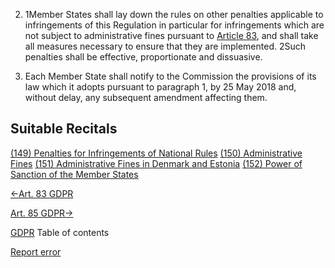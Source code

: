 


2. 1Member States shall lay down the rules on other penalties applicable to infringements of this Regulation in particular for infringements which are not subject to administrative fines pursuant to [Article 83](https://gdpr-info.eu/art-83-gdpr/), and shall take all measures necessary to ensure that they are implemented. 2Such penalties shall be effective, proportionate and dissuasive.

4. Each Member State shall notify to the Commission the provisions of its law which it adopts pursuant to paragraph 1, by 25 May 2018 and, without delay, any subsequent amendment affecting them.




## Suitable Recitals



[(149) Penalties for Infringements of National Rules](https://gdpr-info.eu/recitals/no-149/)
[(150) Administrative Fines](https://gdpr-info.eu/recitals/no-150/)
[(151) Administrative Fines in Denmark and Estonia](https://gdpr-info.eu/recitals/no-151/)
[(152) Power of Sanction of the Member States](https://gdpr-info.eu/recitals/no-152/)




[←Art. 83 GDPR](https://gdpr-info.eu/art-83-gdpr/ "Art. 83 GDPR - General conditions for imposing administrative fines")


[Art. 85 GDPR→](https://gdpr-info.eu/art-85-gdpr/ "Art. 85 GDPR - Processing and freedom of expression and information")



[GDPR](https://gdpr-info.eu)
Table of contents


[Report error](https://gdpr-info.eu/gf/?TB_iframe=true&height=306 "Your message")

